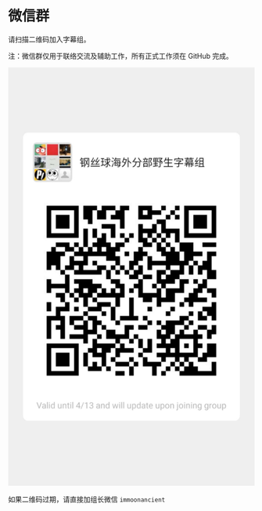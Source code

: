 # 微信群

请扫描二维码加入字幕组。

注：微信群仅用于联络交流及辅助工作，所有正式工作须在 GitHub 完成。

![wechat group QR code](wechat-qr-20200406.jpg)

如果二维码过期，请直接加组长微信 `immoonancient`
